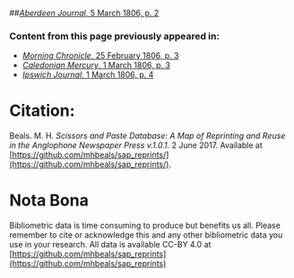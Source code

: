 ##[*Aberdeen Journal*, 5 March 1806, p. 2](https://mhbeals.github.io/sap_html/Aberdeen-Journal/Aberdeen-Journal-5-March-1806-p-2)

### Content from this page previously appeared in:
+ [*Morning Chronicle*, 25 February 1806, p. 3](https://mhbeals.github.io/sap_html/Morning-Chronicle/Morning-Chronicle-25-February-1806-p-3)
+ [*Caledonian Mercury*, 1 March 1806, p. 3](https://mhbeals.github.io/sap_html/Caledonian-Mercury/Caledonian-Mercury-1-March-1806-p-3)
+ [*Ipswich Journal*, 1 March 1806, p. 4](https://mhbeals.github.io/sap_html/Ipswich-Journal/Ipswich-Journal-1-March-1806-p-4)
                    
# Citation: 

Beals. M. H. *Scissors and Paste Database: A Map of Reprinting and Reuse in the Anglophone Newspaper Press v.1.0.1.* 2 June 2017. Available at [https://github.com/mhbeals/sap_reprints/](https://github.com/mhbeals/sap_reprints/). 
                    
# Nota Bona

Bibliometric data is time consuming to produce but benefits us all. Please remember to cite or acknowledge this and any other bibliometric data you use in your research. All data is available CC-BY 4.0 at [https://github.com/mhbeals/sap_reprints](https://github.com/mhbeals/sap_reprints)